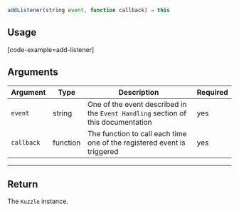 ```javascript
addListener(string event, function callback) ⇒ this
```

## Usage

[code-example=add-listener]

## Arguments

| Argument | Type | Description | Required |
|--------|------|-------------|------------ |
| `event` | string | One of the event described in the `Event Handling` section of this documentation  | yes |
| `callback` | function | The function to call each time one of the registered event is triggered | yes |

---

## Return

The `Kuzzle` instance.

